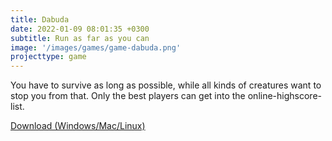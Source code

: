 ```yaml
---
title: Dabuda
date: 2022-01-09 08:01:35 +0300
subtitle: Run as far as you can
image: '/images/games/game-dabuda.png'
projecttype: game
---
```


You have to survive as long as possible, while all kinds of creatures want to stop you from that. Only the best players can get into the online-highscore-list.

[Download (Windows/Mac/Linux)](/downloads/Dabuda.zip)
